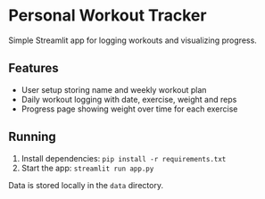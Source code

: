 # Personal Workout Tracker

Simple Streamlit app for logging workouts and visualizing progress.

## Features
- User setup storing name and weekly workout plan
- Daily workout logging with date, exercise, weight and reps
- Progress page showing weight over time for each exercise

## Running
1. Install dependencies: `pip install -r requirements.txt`
2. Start the app: `streamlit run app.py`

Data is stored locally in the `data` directory.
